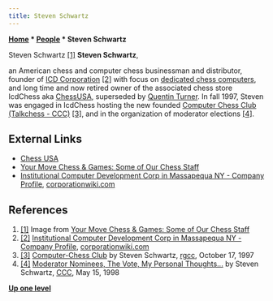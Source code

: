 ```yaml
---
title: Steven Schwartz
---
```

**[Home](Home "Home") \* [People](People "People") \* Steven Schwartz**



 [](https://www.chessusa.com/chess-staff.html) Steven Schwartz <a id="cite-note-1" href="#cite-ref-1">[1]</a> 
**Steven Schwartz**,  

an American chess and computer chess businessman and distributor, founder of [ICD Corporation](index.php?title=ICD_Corporation&action=edit&redlink=1 "ICD Corporation (page does not exist)")
<a id="cite-note-2" href="#cite-ref-2">[2]</a> 
with focus on [dedicated chess computers](Dedicated_Chess_Computers "Dedicated Chess Computers"), and long time and now retired owner of the associated chess store IcdChess aka [ChessUSA](index.php?title=ChessUSA&action=edit&redlink=1 "ChessUSA (page does not exist)"), superseded by [Quentin Turner](index.php?title=Quentin_Turner&action=edit&redlink=1 "Quentin Turner (page does not exist)"). In fall 1997, Steven was engaged in IcdChess hosting the new founded [Computer Chess Club (Talkchess - CCC)](CCC "CCC")
<a id="cite-note-3" href="#cite-ref-3">[3]</a>, and in the organization of moderator elections <a id="cite-note-4" href="#cite-ref-4">[4]</a>.



## External Links


* [Chess USA](https://www.chessusa.com/)
* [Your Move Chess & Games: Some of Our Chess Staff](https://www.chessusa.com/chess-staff.html)
* [Institutional Computer Development Corp in Massapequa NY - Company Profile](https://www.corporationwiki.com/New-York/Massapequa/institutional-computer-development-corp/49139294.aspx), [corporationwiki.com](https://www.corporationwiki.com/)


## References


1. <a id="cite-ref-1" href="#cite-note-1">[1]</a> Image from [Your Move Chess & Games: Some of Our Chess Staff](https://www.chessusa.com/chess-staff.html)
2. <a id="cite-ref-2" href="#cite-note-2">[2]</a> [Institutional Computer Development Corp in Massapequa NY - Company Profile](https://www.corporationwiki.com/New-York/Massapequa/institutional-computer-development-corp/49139294.aspx), [corporationwiki.com](https://www.corporationwiki.com/)
3. <a id="cite-ref-3" href="#cite-note-3">[3]</a> [Computer-Chess Club](https://groups.google.com/g/rec.games.chess.computer/c/Bd6-AZkuWU0) by Steven Schwartz, [rgcc](Computer_Chess_Forums "Computer Chess Forums"), October 17, 1997
4. <a id="cite-ref-4" href="#cite-note-4">[4]</a> [Moderator Nominees, The Vote, My Personal Thoughts...](https://www.stmintz.com/ccc/index.php?id=18712) by Steven Schwartz, [CCC](CCC "CCC"), May 15, 1998

**[Up one level](People "People")**







 

